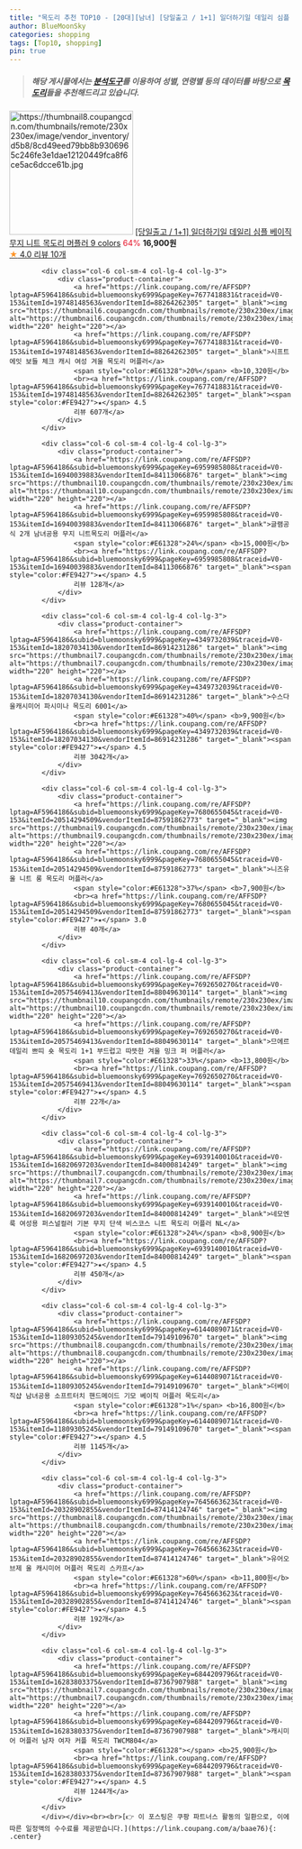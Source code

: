 ```yaml
---
title: "목도리 추천 TOP10 - [20대][남녀] [당일출고 / 1+1] 일더하기일 데일리 심플 베이직 무지 니트 목도리 머플러 9 colors"
author: BlueMoonSky
categories: shopping
tags: [Top10, shopping]
pin: true
---
```


> ##### 해당 게시물에서는 [**분석도구**](https://itemscout.io/)를 이용하여 **성별**, **연령별** 등의 데이터를 바탕으로 [**목도리**](https://link.coupang.com/a/baae76)들을 추천해드리고 있습니다.
<div class="container"><div class="row">
            <div class="col-6 col-sm-4 col-lg-4 col-lg-3">
                <div class="product-container">
                    <a href="https://link.coupang.com/re/AFFSDP?lptag=AF5964186&subid=bluemoonsky6999&pageKey=7751455981&traceid=V0-153&itemId=20880350828&vendorItemId=87947554635" target="_blank"><img src="https://thumbnail8.coupangcdn.com/thumbnails/remote/230x230ex/image/vendor_inventory/d5b8/8cd49eed79bb8b9306965c246fe3e1dae12120449fca8f6ce5ac6dcce61b.jpg" alt="https://thumbnail8.coupangcdn.com/thumbnails/remote/230x230ex/image/vendor_inventory/d5b8/8cd49eed79bb8b9306965c246fe3e1dae12120449fca8f6ce5ac6dcce61b.jpg" width="220" height="220"></a>
                    <a href="https://link.coupang.com/re/AFFSDP?lptag=AF5964186&subid=bluemoonsky6999&pageKey=7751455981&traceid=V0-153&itemId=20880350828&vendorItemId=87947554635" target="_blank">[당일출고 / 1+1] 일더하기일 데일리 심플 베이직 무지 니트 목도리 머플러 9 colors</a>
                    <span style="color:#E61328">64%</span> <b>16,900원</b>
                    <br><a href="https://link.coupang.com/re/AFFSDP?lptag=AF5964186&subid=bluemoonsky6999&pageKey=7751455981&traceid=V0-153&itemId=20880350828&vendorItemId=87947554635" target="_blank"><span style="color:#FE9427">★</span> 4.0
                    리뷰 10개</a>
                </div>
            </div>
            
            <div class="col-6 col-sm-4 col-lg-4 col-lg-3">
                <div class="product-container">
                    <a href="https://link.coupang.com/re/AFFSDP?lptag=AF5964186&subid=bluemoonsky6999&pageKey=7677418831&traceid=V0-153&itemId=19748148563&vendorItemId=88264262305" target="_blank"><img src="https://thumbnail6.coupangcdn.com/thumbnails/remote/230x230ex/image/vendor_inventory/ee92/73f616e5e8956e1107d45aa471f793229515bb9016ec9de7686c3bd9ba5d.jpg" alt="https://thumbnail6.coupangcdn.com/thumbnails/remote/230x230ex/image/vendor_inventory/ee92/73f616e5e8956e1107d45aa471f793229515bb9016ec9de7686c3bd9ba5d.jpg" width="220" height="220"></a>
                    <a href="https://link.coupang.com/re/AFFSDP?lptag=AF5964186&subid=bluemoonsky6999&pageKey=7677418831&traceid=V0-153&itemId=19748148563&vendorItemId=88264262305" target="_blank">시프트에잇 보들 체크 캐시 여성 겨울 목도리 머플러</a>
                    <span style="color:#E61328">20%</span> <b>10,320원</b>
                    <br><a href="https://link.coupang.com/re/AFFSDP?lptag=AF5964186&subid=bluemoonsky6999&pageKey=7677418831&traceid=V0-153&itemId=19748148563&vendorItemId=88264262305" target="_blank"><span style="color:#FE9427">★</span> 4.5
                    리뷰 607개</a>
                </div>
            </div>
            
            <div class="col-6 col-sm-4 col-lg-4 col-lg-3">
                <div class="product-container">
                    <a href="https://link.coupang.com/re/AFFSDP?lptag=AF5964186&subid=bluemoonsky6999&pageKey=6959985808&traceid=V0-153&itemId=16940039883&vendorItemId=84113066876" target="_blank"><img src="https://thumbnail10.coupangcdn.com/thumbnails/remote/230x230ex/image/vendor_inventory/a788/7c9d9d80e23cd6eb50f4ff4872d9ec5fd19675b3eda06b4c5b51fdd6af5c.jpg" alt="https://thumbnail10.coupangcdn.com/thumbnails/remote/230x230ex/image/vendor_inventory/a788/7c9d9d80e23cd6eb50f4ff4872d9ec5fd19675b3eda06b4c5b51fdd6af5c.jpg" width="220" height="220"></a>
                    <a href="https://link.coupang.com/re/AFFSDP?lptag=AF5964186&subid=bluemoonsky6999&pageKey=6959985808&traceid=V0-153&itemId=16940039883&vendorItemId=84113066876" target="_blank">글램공식 2개 남녀공용 무지 니트목도리 머플러</a>
                    <span style="color:#E61328">24%</span> <b>15,000원</b>
                    <br><a href="https://link.coupang.com/re/AFFSDP?lptag=AF5964186&subid=bluemoonsky6999&pageKey=6959985808&traceid=V0-153&itemId=16940039883&vendorItemId=84113066876" target="_blank"><span style="color:#FE9427">★</span> 4.5
                    리뷰 128개</a>
                </div>
            </div>
            
            <div class="col-6 col-sm-4 col-lg-4 col-lg-3">
                <div class="product-container">
                    <a href="https://link.coupang.com/re/AFFSDP?lptag=AF5964186&subid=bluemoonsky6999&pageKey=4349732039&traceid=V0-153&itemId=18207034130&vendorItemId=86914231286" target="_blank"><img src="https://thumbnail7.coupangcdn.com/thumbnails/remote/230x230ex/image/rs_quotation_api/63zuvfpx/05658d145f1e46c6b6c1410a0848b2e1.jpg" alt="https://thumbnail7.coupangcdn.com/thumbnails/remote/230x230ex/image/rs_quotation_api/63zuvfpx/05658d145f1e46c6b6c1410a0848b2e1.jpg" width="220" height="220"></a>
                    <a href="https://link.coupang.com/re/AFFSDP?lptag=AF5964186&subid=bluemoonsky6999&pageKey=4349732039&traceid=V0-153&itemId=18207034130&vendorItemId=86914231286" target="_blank">수스다 울캐시미어 파시미나 목도리 6001</a>
                    <span style="color:#E61328">40%</span> <b>9,900원</b>
                    <br><a href="https://link.coupang.com/re/AFFSDP?lptag=AF5964186&subid=bluemoonsky6999&pageKey=4349732039&traceid=V0-153&itemId=18207034130&vendorItemId=86914231286" target="_blank"><span style="color:#FE9427">★</span> 4.5
                    리뷰 3042개</a>
                </div>
            </div>
            
            <div class="col-6 col-sm-4 col-lg-4 col-lg-3">
                <div class="product-container">
                    <a href="https://link.coupang.com/re/AFFSDP?lptag=AF5964186&subid=bluemoonsky6999&pageKey=7680655045&traceid=V0-153&itemId=20514294509&vendorItemId=87591862773" target="_blank"><img src="https://thumbnail9.coupangcdn.com/thumbnails/remote/230x230ex/image/vendor_inventory/221e/55bfbff4d9999ea032eb12b8f042dcaffd8553a047e0e7716be8b0fd2d6b.png" alt="https://thumbnail9.coupangcdn.com/thumbnails/remote/230x230ex/image/vendor_inventory/221e/55bfbff4d9999ea032eb12b8f042dcaffd8553a047e0e7716be8b0fd2d6b.png" width="220" height="220"></a>
                    <a href="https://link.coupang.com/re/AFFSDP?lptag=AF5964186&subid=bluemoonsky6999&pageKey=7680655045&traceid=V0-153&itemId=20514294509&vendorItemId=87591862773" target="_blank">니즈유 울 니트 롱 목도리 머플러</a>
                    <span style="color:#E61328">37%</span> <b>7,900원</b>
                    <br><a href="https://link.coupang.com/re/AFFSDP?lptag=AF5964186&subid=bluemoonsky6999&pageKey=7680655045&traceid=V0-153&itemId=20514294509&vendorItemId=87591862773" target="_blank"><span style="color:#FE9427">★</span> 3.0
                    리뷰 40개</a>
                </div>
            </div>
            
            <div class="col-6 col-sm-4 col-lg-4 col-lg-3">
                <div class="product-container">
                    <a href="https://link.coupang.com/re/AFFSDP?lptag=AF5964186&subid=bluemoonsky6999&pageKey=7692650270&traceid=V0-153&itemId=20575469413&vendorItemId=88049630114" target="_blank"><img src="https://thumbnail10.coupangcdn.com/thumbnails/remote/230x230ex/image/vendor_inventory/8fd2/e796ba458b81ac14dd28c5374ad52935dd913a8a135436deeaceeb936169.jpg" alt="https://thumbnail10.coupangcdn.com/thumbnails/remote/230x230ex/image/vendor_inventory/8fd2/e796ba458b81ac14dd28c5374ad52935dd913a8a135436deeaceeb936169.jpg" width="220" height="220"></a>
                    <a href="https://link.coupang.com/re/AFFSDP?lptag=AF5964186&subid=bluemoonsky6999&pageKey=7692650270&traceid=V0-153&itemId=20575469413&vendorItemId=88049630114" target="_blank">므에르 데일리 쁘띠 숏 목도리 1+1 부드럽고 따뜻한 겨울 밍크 퍼 머플러</a>
                    <span style="color:#E61328">33%</span> <b>13,800원</b>
                    <br><a href="https://link.coupang.com/re/AFFSDP?lptag=AF5964186&subid=bluemoonsky6999&pageKey=7692650270&traceid=V0-153&itemId=20575469413&vendorItemId=88049630114" target="_blank"><span style="color:#FE9427">★</span> 4.5
                    리뷰 22개</a>
                </div>
            </div>
            
            <div class="col-6 col-sm-4 col-lg-4 col-lg-3">
                <div class="product-container">
                    <a href="https://link.coupang.com/re/AFFSDP?lptag=AF5964186&subid=bluemoonsky6999&pageKey=6939140010&traceid=V0-153&itemId=16820697203&vendorItemId=84000814249" target="_blank"><img src="https://thumbnail7.coupangcdn.com/thumbnails/remote/230x230ex/image/vendor_inventory/db1e/4494be4d4910b6780f5ebdf04a3432cabe9c8464bea18cac6e03510acfe2.jpg" alt="https://thumbnail7.coupangcdn.com/thumbnails/remote/230x230ex/image/vendor_inventory/db1e/4494be4d4910b6780f5ebdf04a3432cabe9c8464bea18cac6e03510acfe2.jpg" width="220" height="220"></a>
                    <a href="https://link.coupang.com/re/AFFSDP?lptag=AF5964186&subid=bluemoonsky6999&pageKey=6939140010&traceid=V0-153&itemId=16820697203&vendorItemId=84000814249" target="_blank">네모엔룩 여성용 퍼스널컬러 기본 무지 단색 비스코스 니트 목도리 머플러 NL</a>
                    <span style="color:#E61328">24%</span> <b>8,900원</b>
                    <br><a href="https://link.coupang.com/re/AFFSDP?lptag=AF5964186&subid=bluemoonsky6999&pageKey=6939140010&traceid=V0-153&itemId=16820697203&vendorItemId=84000814249" target="_blank"><span style="color:#FE9427">★</span> 4.5
                    리뷰 450개</a>
                </div>
            </div>
            
            <div class="col-6 col-sm-4 col-lg-4 col-lg-3">
                <div class="product-container">
                    <a href="https://link.coupang.com/re/AFFSDP?lptag=AF5964186&subid=bluemoonsky6999&pageKey=6144089071&traceid=V0-153&itemId=11809305245&vendorItemId=79149109670" target="_blank"><img src="https://thumbnail8.coupangcdn.com/thumbnails/remote/230x230ex/image/vendor_inventory/9591/b116a18ecd57c817420f34838810fa78a4346fa1362ddde434ead9db2c71.jpg" alt="https://thumbnail8.coupangcdn.com/thumbnails/remote/230x230ex/image/vendor_inventory/9591/b116a18ecd57c817420f34838810fa78a4346fa1362ddde434ead9db2c71.jpg" width="220" height="220"></a>
                    <a href="https://link.coupang.com/re/AFFSDP?lptag=AF5964186&subid=bluemoonsky6999&pageKey=6144089071&traceid=V0-153&itemId=11809305245&vendorItemId=79149109670" target="_blank">더베이직샵 남녀공용 소프트터치 핸드메이드 기모 베이직 머플러 목도리</a>
                    <span style="color:#E61328">1%</span> <b>16,800원</b>
                    <br><a href="https://link.coupang.com/re/AFFSDP?lptag=AF5964186&subid=bluemoonsky6999&pageKey=6144089071&traceid=V0-153&itemId=11809305245&vendorItemId=79149109670" target="_blank"><span style="color:#FE9427">★</span> 4.5
                    리뷰 1145개</a>
                </div>
            </div>
            
            <div class="col-6 col-sm-4 col-lg-4 col-lg-3">
                <div class="product-container">
                    <a href="https://link.coupang.com/re/AFFSDP?lptag=AF5964186&subid=bluemoonsky6999&pageKey=7645663623&traceid=V0-153&itemId=20328902855&vendorItemId=87414124746" target="_blank"><img src="https://thumbnail8.coupangcdn.com/thumbnails/remote/230x230ex/image/vendor_inventory/6b56/6c282fa3014f257f7058666b188dad63d021975c629db9aab02df36684ca.png" alt="https://thumbnail8.coupangcdn.com/thumbnails/remote/230x230ex/image/vendor_inventory/6b56/6c282fa3014f257f7058666b188dad63d021975c629db9aab02df36684ca.png" width="220" height="220"></a>
                    <a href="https://link.coupang.com/re/AFFSDP?lptag=AF5964186&subid=bluemoonsky6999&pageKey=7645663623&traceid=V0-153&itemId=20328902855&vendorItemId=87414124746" target="_blank">유어오브제 울 캐시미어 머플러 목도리 스카프</a>
                    <span style="color:#E61328">60%</span> <b>11,800원</b>
                    <br><a href="https://link.coupang.com/re/AFFSDP?lptag=AF5964186&subid=bluemoonsky6999&pageKey=7645663623&traceid=V0-153&itemId=20328902855&vendorItemId=87414124746" target="_blank"><span style="color:#FE9427">★</span> 4.5
                    리뷰 192개</a>
                </div>
            </div>
            
            <div class="col-6 col-sm-4 col-lg-4 col-lg-3">
                <div class="product-container">
                    <a href="https://link.coupang.com/re/AFFSDP?lptag=AF5964186&subid=bluemoonsky6999&pageKey=6844209796&traceid=V0-153&itemId=16283803375&vendorItemId=87367907988" target="_blank"><img src="https://thumbnail7.coupangcdn.com/thumbnails/remote/230x230ex/image/vendor_inventory/eda4/fc4f226a8e95ceaf7c23d623bfefcf0a12ddd4722e6fa87db577b8085934.jpg" alt="https://thumbnail7.coupangcdn.com/thumbnails/remote/230x230ex/image/vendor_inventory/eda4/fc4f226a8e95ceaf7c23d623bfefcf0a12ddd4722e6fa87db577b8085934.jpg" width="220" height="220"></a>
                    <a href="https://link.coupang.com/re/AFFSDP?lptag=AF5964186&subid=bluemoonsky6999&pageKey=6844209796&traceid=V0-153&itemId=16283803375&vendorItemId=87367907988" target="_blank">캐시미어 머플러 남자 여자 커플 목도리 TWCM804</a>
                    <span style="color:#E61328"></span> <b>25,900원</b>
                    <br><a href="https://link.coupang.com/re/AFFSDP?lptag=AF5964186&subid=bluemoonsky6999&pageKey=6844209796&traceid=V0-153&itemId=16283803375&vendorItemId=87367907988" target="_blank"><span style="color:#FE9427">★</span> 4.5
                    리뷰 1244개</a>
                </div>
            </div>
            </div></div><br><br>[👉 이 포스팅은 쿠팡 파트너스 활동의 일환으로, 이에 따른 일정액의 수수료를 제공받습니다.](https://link.coupang.com/a/baae76){: .center}